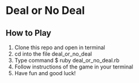 # Deal or No Deal  
## How to Play  
1. Clone this repo and open in terminal  
2. cd into the file deal_or_no_deal
3. Type command $ ruby deal_or_no_deal.rb
4. Follow instructions of the game in your terminal
5. Have fun and good luck!

